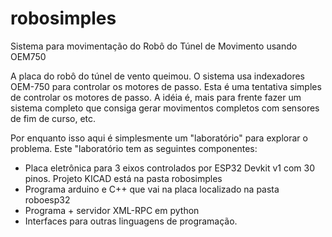 # robosimples
Sistema para movimentação do Robô do Túnel de Movimento usando OEM750


A placa do robô do túnel de vento queimou. O sistema usa indexadores OEM-750 para controlar os motores de passo. Esta é uma tentativa simples de controlar os motores de passo. A idéia é, mais para frente fazer um sistema completo que consiga gerar movimentos completos com sensores de fim de curso, etc.

Por enquanto isso aqui é simplesmente um "laboratório" para explorar o problema. Este "laboratório tem as seguintes componentes:

 - Placa eletrônica para 3 eixos controlados por ESP32 Devkit v1 com 30 pinos. Projeto KICAD está na pasta robosimples
 - Programa arduino e C++ que vai na placa localizado na pasta roboesp32
 - Programa + servidor XML-RPC em python
 - Interfaces para outras linguagens de programação.

